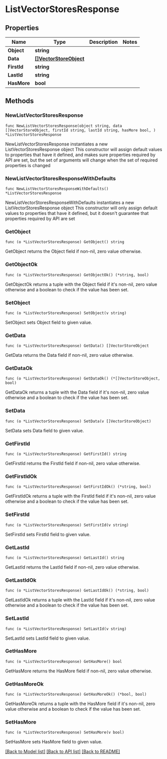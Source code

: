 # ListVectorStoresResponse

## Properties

Name | Type | Description | Notes
------------ | ------------- | ------------- | -------------
**Object** | **string** |  | 
**Data** | [**[]VectorStoreObject**](VectorStoreObject.md) |  | 
**FirstId** | **string** |  | 
**LastId** | **string** |  | 
**HasMore** | **bool** |  | 

## Methods

### NewListVectorStoresResponse

`func NewListVectorStoresResponse(object string, data []VectorStoreObject, firstId string, lastId string, hasMore bool, ) *ListVectorStoresResponse`

NewListVectorStoresResponse instantiates a new ListVectorStoresResponse object
This constructor will assign default values to properties that have it defined,
and makes sure properties required by API are set, but the set of arguments
will change when the set of required properties is changed

### NewListVectorStoresResponseWithDefaults

`func NewListVectorStoresResponseWithDefaults() *ListVectorStoresResponse`

NewListVectorStoresResponseWithDefaults instantiates a new ListVectorStoresResponse object
This constructor will only assign default values to properties that have it defined,
but it doesn't guarantee that properties required by API are set

### GetObject

`func (o *ListVectorStoresResponse) GetObject() string`

GetObject returns the Object field if non-nil, zero value otherwise.

### GetObjectOk

`func (o *ListVectorStoresResponse) GetObjectOk() (*string, bool)`

GetObjectOk returns a tuple with the Object field if it's non-nil, zero value otherwise
and a boolean to check if the value has been set.

### SetObject

`func (o *ListVectorStoresResponse) SetObject(v string)`

SetObject sets Object field to given value.


### GetData

`func (o *ListVectorStoresResponse) GetData() []VectorStoreObject`

GetData returns the Data field if non-nil, zero value otherwise.

### GetDataOk

`func (o *ListVectorStoresResponse) GetDataOk() (*[]VectorStoreObject, bool)`

GetDataOk returns a tuple with the Data field if it's non-nil, zero value otherwise
and a boolean to check if the value has been set.

### SetData

`func (o *ListVectorStoresResponse) SetData(v []VectorStoreObject)`

SetData sets Data field to given value.


### GetFirstId

`func (o *ListVectorStoresResponse) GetFirstId() string`

GetFirstId returns the FirstId field if non-nil, zero value otherwise.

### GetFirstIdOk

`func (o *ListVectorStoresResponse) GetFirstIdOk() (*string, bool)`

GetFirstIdOk returns a tuple with the FirstId field if it's non-nil, zero value otherwise
and a boolean to check if the value has been set.

### SetFirstId

`func (o *ListVectorStoresResponse) SetFirstId(v string)`

SetFirstId sets FirstId field to given value.


### GetLastId

`func (o *ListVectorStoresResponse) GetLastId() string`

GetLastId returns the LastId field if non-nil, zero value otherwise.

### GetLastIdOk

`func (o *ListVectorStoresResponse) GetLastIdOk() (*string, bool)`

GetLastIdOk returns a tuple with the LastId field if it's non-nil, zero value otherwise
and a boolean to check if the value has been set.

### SetLastId

`func (o *ListVectorStoresResponse) SetLastId(v string)`

SetLastId sets LastId field to given value.


### GetHasMore

`func (o *ListVectorStoresResponse) GetHasMore() bool`

GetHasMore returns the HasMore field if non-nil, zero value otherwise.

### GetHasMoreOk

`func (o *ListVectorStoresResponse) GetHasMoreOk() (*bool, bool)`

GetHasMoreOk returns a tuple with the HasMore field if it's non-nil, zero value otherwise
and a boolean to check if the value has been set.

### SetHasMore

`func (o *ListVectorStoresResponse) SetHasMore(v bool)`

SetHasMore sets HasMore field to given value.



[[Back to Model list]](../README.md#documentation-for-models) [[Back to API list]](../README.md#documentation-for-api-endpoints) [[Back to README]](../README.md)


